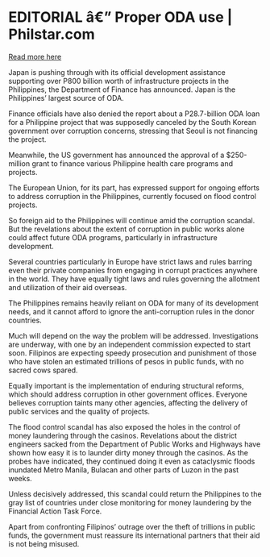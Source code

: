 # EDITORIAL â€” Proper ODA use | Philstar.com

[Read more here](https://www.philstar.com/opinion/2025/09/14/2472608/editorial-proper-oda-use)

Japan is pushing through with its official development assistance supporting over P800 billion worth of infrastructure projects in the Philippines, the Department of Finance has announced. Japan is the Philippines’ largest source of ODA.

Finance officials have also denied the report about a P28.7-billion ODA loan for a Philippine project that was supposedly canceled by the South Korean government over corruption concerns, stressing that Seoul is not financing the project.

Meanwhile, the US government has announced the approval of a $250-million grant to finance various Philippine health care programs and projects.

The European Union, for its part, has expressed support for ongoing efforts to address corruption in the Philippines, currently focused on flood control projects.

So foreign aid to the Philippines will continue amid the corruption scandal. But the revelations about the extent of corruption in public works alone could affect future ODA programs, particularly in infrastructure development.

Several countries particularly in Europe have strict laws and rules barring even their private companies from engaging in corrupt practices anywhere in the world. They have equally tight laws and rules governing the allotment and utilization of their aid overseas.

The Philippines remains heavily reliant on ODA for many of its development needs, and it cannot afford to ignore the anti-corruption rules in the donor countries.

Much will depend on the way the problem will be addressed. Investigations are underway, with one by an independent commission expected to start soon. Filipinos are expecting speedy prosecution and punishment of those who have stolen an estimated trillions of pesos in public funds, with no sacred cows spared.

Equally important is the implementation of enduring structural reforms, which should address corruption in other government offices. Everyone believes corruption taints many other agencies, affecting the delivery of public services and the quality of projects.

The flood control scandal has also exposed the holes in the control of money laundering through the casinos. Revelations about the district engineers sacked from the Department of Public Works and Highways have shown how easy it is to launder dirty money through the casinos. As the probes have indicated, they continued doing it even as cataclysmic floods inundated Metro Manila, Bulacan and other parts of Luzon in the past weeks.

Unless decisively addressed, this scandal could return the Philippines to the gray list of countries under close monitoring for money laundering by the Financial Action Task Force.

Apart from confronting Filipinos’ outrage over the theft of trillions in public funds, the government must reassure its international partners that their aid is not being misused.